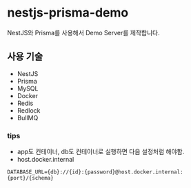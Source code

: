 # nestjs-prisma-demo
NestJS와 Prisma를 사용해서 Demo Server를 제작합니다.

## 사용 기술
- NestJS
- Prisma
- MySQL
- Docker
- Redis
- Redlock
- BullMQ

### tips
- app도 컨테이너, db도 컨테이너로 실행하면 다음 설정처럼 해야함.
- host.docker.internal

```dotenv
DATABASE_URL={db}://{id}:{password}@host.docker.internal:{port}/{schema}
```